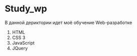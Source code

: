 # Study_wp
В данной дериктории идет моё обучение Web-разработке

1. HTML
2. CSS 3
3. JavaScript
4. JQuery

